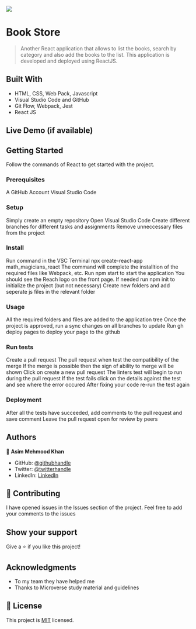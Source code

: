 ![](https://img.shields.io/badge/Microverse-blueviolet)

# Book Store

> Another React application that allows to list the books, search by category and also add the books to the list. This application is developed and deployed using ReactJS.


## Built With

- HTML, CSS, Web Pack, Javascript
- Visual Studio Code and GitHub
- Git Flow, Webpack, Jest
- React JS

## Live Demo (if available)

## Getting Started

Follow the commands of React to get started with the project.

### Prerequisites

A GitHub Account
Visual Studio Code


### Setup
Simply create an empty repository
Open Visual Studio Code
Create different branches for different tasks and assignments
Remove unneccessary files from the project 


### Install
Run command in the VSC Terminal npx create-react-app math_magicians_react
The command will complete the installtion of the required files like Webpack, etc. 
Run npm start to start the application
You should see the Reach logo on the front page. 
If needed run npm init to initialize the project (but not necessary)
Create new folders and add seperate js files in the relevant folder 


### Usage
All the required folders and files are added to the application tree
Once the project is approved, run a sync changes on all branches to update
Run gh deploy pages to deploy your page to the github

### Run tests
Create a pull request 
The pull request when test the compatibility of the merge
If the merge is possible then the sign of ability to merge will be shown 
Click on create a new pull request
The linters test will begin to run during the pull request 
If the test fails click on the details against the test and see where the error occured
After fixing your code re-run the test again

### Deployment
After all the tests have succeeded, add comments to the pull request and save comment 
Leave the pull request open for review by peers


## Authors

👤 **Asim Mehmood Khan**

- GitHub: [@githubhandle](https://github.com/AsimKhan2019/)
- Twitter: [@twitterhandle](https://twitter.com/vtechbiz)
- LinkedIn: [LinkedIn](https://www.linkedin.com/in/asim-khan-9bbb4211/)

## 🤝 Contributing

I have opened issues in the Issues section of the project. Feel free to add your comments to the issues

## Show your support

Give a ⭐️ if you like this project!

## Acknowledgments

- To my team they have helped me
- Thanks to Microverse study material and guidelines

## 📝 License

This project is [MIT](./MIT.md) licensed.
